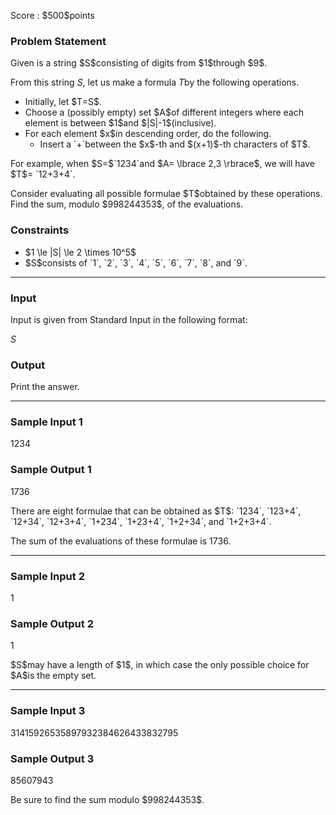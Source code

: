
<div>

<span>

<span>

<p>
Score : $500$points
</p>

<div>

<section>

### **Problem Statement**

<p>
Given is a string $S$consisting of digits from $1$through $9$.

From this string $S$, let us make a formula $T$by the following operations.
</p>

<ul>

<li>
Initially, let $T=S$.
</li>

<li>
Choose a (possibly empty) set $A$of different integers where each element is between $1$and $|S|-1$(inclusive).
</li>

<li>
For each element $x$in descending order, do the following.
<ul>

<li>
Insert a `+`between the $x$-th and $(x+1)$-th characters of $T$.
</li>

</ul>

</li>

</ul>

<p>
For example, when $S=$`1234`and $A= \lbrace 2,3 \rbrace$, we will have $T$= `12+3+4`.
</p>

<p>
Consider evaluating all possible formulae $T$obtained by these operations. Find the sum, modulo $998244353$, of the evaluations.
</p>

</section>

</div>

<div>

<section>

### **Constraints**

<ul>

<li>
$1 \le |S| \le 2 \times 10^5$
</li>

<li>
$S$consists of `1`, `2`, `3`, `4`, `5`, `6`, `7`, `8`, and `9`.
</li>

</ul>

</section>

</div>

---

<div>

<div>

<section>

### **Input**

<p>
Input is given from Standard Input in the following format:
</p>

<div>

$S$
</div>

</section>

</div>

<div>

<section>

### **Output**

<p>
Print the answer.
</p>

</section>

</div>

</div>

---

<div>

<section>

### **Sample Input 1**

<div>

1234

</div>

</section>

</div>

<div>

<section>

### **Sample Output 1**

<div>

1736

</div>

<p>
There are eight formulae that can be obtained as $T$: `1234`, `123+4`, `12+34`, `12+3+4`, `1+234`, `1+23+4`, `1+2+34`, and `1+2+3+4`.

The sum of the evaluations of these formulae is $1736$.
</p>

</section>

</div>

---

<div>

<section>

### **Sample Input 2**

<div>

1

</div>

</section>

</div>

<div>

<section>

### **Sample Output 2**

<div>

1

</div>

<p>
$S$may have a length of $1$, in which case the only possible choice for $A$is the empty set.
</p>

</section>

</div>

---

<div>

<section>

### **Sample Input 3**

<div>

31415926535897932384626433832795

</div>

</section>

</div>

<div>

<section>

### **Sample Output 3**

<div>

85607943

</div>

<p>
Be sure to find the sum modulo $998244353$.
</p>

</section>

</div>

</span>

</span>

</div>
